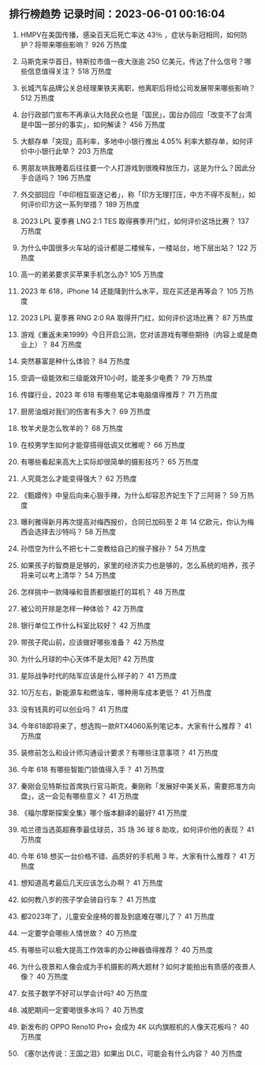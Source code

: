 
## 排行榜趋势 记录时间：2023-06-01 00:16:04
  
  1. HMPV在美国传播，感染百天后死亡率达 43％ ，症状与新冠相同，如何防护？将带来哪些影响？ 926 万热度
    
  2. 马斯克来华首日，特斯拉市值一夜大涨逾 250 亿美元，传达了什么信号？哪些信息值得关注？ 518 万热度
    
  3. 长城汽车品牌公关总经理果铁夫离职，他离职后将给公司发展带来哪些影响？ 512 万热度
    
  4. 台行政部门宣布不再承认大陆民众也是「国民」，国台办回应「改变不了台湾是中国一部分的事实」，如何解读？ 456 万热度
    
  5. 大额存单「突现」高利率，多地中小银行推出 4.05% 利率大额存单，如何评价中小银行此举？ 203 万热度
    
  6. 男朋友哄我睡着后往往要一个人打游戏到很晚释放压力，这是为什么？因此分手合适吗？ 196 万热度
    
  7. 外交部回应「中印相互驱逐记者」，称「印方无理打压，中方不得不反制」，如何评价印方这一系列举措？ 189 万热度
    
  8. 2023 LPL 夏季赛 LNG 2:1 TES 取得赛季开门红，如何评价这场比赛？ 137 万热度
    
  9. 为什么中国很多火车站的设计都是二楼候车，一楼站台，地下层出站？ 122 万热度
    
  10. 高一的弟弟要求买苹果手机怎么办? 105 万热度
    
  11. 2023 年 618，iPhone 14 还能降到什么水平，现在买还是再等会？ 105 万热度
    
  12. 2023 LPL 夏季赛 RNG 2:0 RA 取得开门红，如何评价这场比赛？ 87 万热度
    
  13. 游戏《重返未来1999》今日开启公测，您对该游戏有哪些期待（内容上或是商业上）？ 84 万热度
    
  14. 突然暴富是种什么体验？ 84 万热度
    
  15. 空调一级能效和三级能效开10小时，能差多少电费？ 79 万热度
    
  16. 传媒行业，2023 年 618 有哪些笔记本电脑值得推荐？ 71 万热度
    
  17. 厨房油烟对我们的伤害有多大？ 69 万热度
    
  18. 牧羊犬是怎么牧羊的？ 68 万热度
    
  19. 在校男学生如何才能穿搭得低调又优雅呢？ 66 万热度
    
  20. 有哪些看起来高大上实际却很简单的摄影技巧？ 65 万热度
    
  21. 人究竟怎么才能变得强大？ 62 万热度
    
  22. 《甄嬛传》中皇后向来心狠手辣，为什么却容忍齐妃生下了三阿哥？ 59 万热度
    
  23. 曝利雅得新月再次提高对梅西报价，合同已加码至 2 年 14 亿欧元，你认为梅西会选择去沙特吗？ 58 万热度
    
  24. 孙悟空为什么不把七十二变教给自己的猴子猴孙？ 54 万热度
    
  25. 如果孩子的智商是足够的，家里的经济实力也是够的，怎么系统的培养，孩子将来可以考上清华？ 54 万热度
    
  26. 怎样挑中一款降噪和音质都很能打的耳机？ 48 万热度
    
  27. 被公司开除是怎样一种体验？ 42 万热度
    
  28. 银行单位工作什么科室比较好？ 42 万热度
    
  29. 带孩子爬山前，应该做好哪些准备？ 42 万热度
    
  30. 为什么月球的中心天体不是太阳? 42 万热度
    
  31. 星际战争时代的陆军应该是什么样子的？ 41 万热度
    
  32. 10万左右，新能源车和燃油车，哪种用车成本更低？ 41 万热度
    
  33. 没有钱真的可以创业吗？ 41 万热度
    
  34. 今年618即将来了，想选购一款RTX4060系列笔记本，大家有什么推荐？ 41 万热度
    
  35. 装修前怎么和设计师沟通设计要求？有哪些注意事项？ 41 万热度
    
  36. 今年 618 有哪些智能门锁值得入手？ 41 万热度
    
  37. 秦刚会见特斯拉首席执行官马斯克，秦刚称「发展好中美关系，需要把准方向盘」，这一会见有哪些意义？ 41 万热度
    
  38. 《福尔摩斯探案全集》哪个版本翻译的最好? 41 万热度
    
  39. 哈兰德当选英超赛季最佳球员，35 场 36 球 8 助攻，如何评价他的表现？ 41 万热度
    
  40. 今年 618 想买一台价格不错、品质好的手机用 3 年，大家有什么推荐？ 41 万热度
    
  41. 想知道高考最后几天应该怎么办啊？ 41 万热度
    
  42. 如何教八岁的孩子学会骑自行车？ 41 万热度
    
  43. 都2023年了，儿童安全座椅的普及到底难在哪儿了？ 41 万热度
    
  44. 一定要学会哪些人情世故？ 40 万热度
    
  45. 有哪些可以极大提高工作效率的办公神器值得推荐？ 40 万热度
    
  46. 为什么夜景和人像会成为手机摄影的两大题材？如何才能拍出有质感的夜景人像？ 40 万热度
    
  47. 女孩子数学不好可以学会计吗? 40 万热度
    
  48. 减肥期间一定要喝很多水吗？ 40 万热度
    
  49. 新发布的 OPPO Reno10 Pro+ 会成为 4K 以内旗舰机的人像天花板吗？ 40 万热度
    
  50. 《塞尔达传说：王国之泪》如果出 DLC，可能会有什么内容？ 40 万热度
    